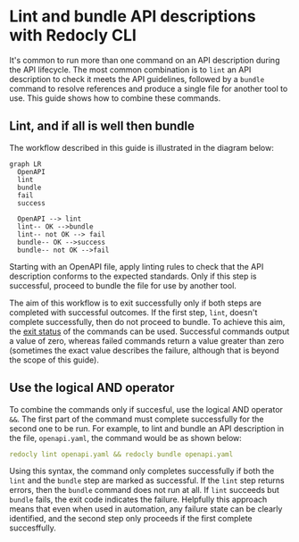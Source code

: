 # Lint and bundle API descriptions with Redocly CLI

It's common to run more than one command on an API description during the API
lifecycle. The most common combination is to `lint` an API description to check
it meets the API guidelines, followed by a `bundle` command to resolve
references and produce a single file for another tool to use. This guide shows
how to combine these commands.

## Lint, and if all is well then bundle

The workflow described in this guide is illustrated in the diagram below:

```mermaid
graph LR
  OpenAPI
  lint
  bundle
  fail
  success

  OpenAPI --> lint
  lint-- OK -->bundle
  lint-- not OK --> fail
  bundle-- OK -->success
  bundle-- not OK -->fail
```

Starting with an OpenAPI file, apply linting rules to check that the API
description conforms to the expected standards. Only if this step is
successful, proceed to bundle the file for use by another tool.

The aim of this workflow is to exit successfully only if both steps are completed
with successful outcomes. If the first step, `lint`, doesn't complete successfully,
then do not proceed to bundle. To achieve this aim, the [exit
status](https://en.wikipedia.org/wiki/Exit_status) of the commands can be used.
Successful commands output a value of zero, whereas failed commands return a
value greater than zero (sometimes the exact value describes the failure,
although that is beyond the scope of this guide).

## Use the logical AND operator

To combine the commands only if succesful, use the logical AND operator `&&`.
The first part of the command must complete successfully for the
second one to be run. For example, to lint and bundle an API description in the file, `openapi.yaml`,
the command would be as shown below:

```yaml
redocly lint openapi.yaml && redocly bundle openapi.yaml
```

Using this syntax, the command only completes successfully if both the `lint`
and the `bundle` step are marked as successful. If the `lint` step returns
errors, then the `bundle` command does not run at all. If `lint` succeeds but
`bundle` fails, the exit code indicates the failure. Helpfully this approach
means that even when used in automation, any failure state can be clearly
identified, and the second step only proceeds if the first complete
succesffully.
